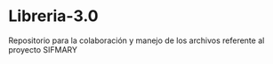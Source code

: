 # Libreria-3.0
 Repositorio para la colaboración y manejo de los archivos referente al proyecto SIFMARY
